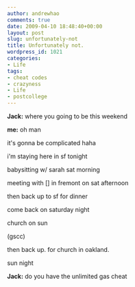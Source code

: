 ```yaml
---
author: andrewhao
comments: true
date: 2009-04-10 18:48:40+00:00
layout: post
slug: unfortunately-not
title: Unfortunately not.
wordpress_id: 1021
categories:
- Life
tags:
- cheat codes
- crazyness
- Life
- postcollege
---
```





**Jack:** where you going to be this weekend










**me:** oh man




it's gonna be complicated haha




i'm staying here in sf tonight




babysitting w/ sarah sat morning




meeting with [] in fremont on sat afternoon




then back up to sf for dinner




come back on saturday night




church on sun




(gscc)




then back up. for church in oakland.




sun night










**Jack:** do you have the unlimited gas cheat



